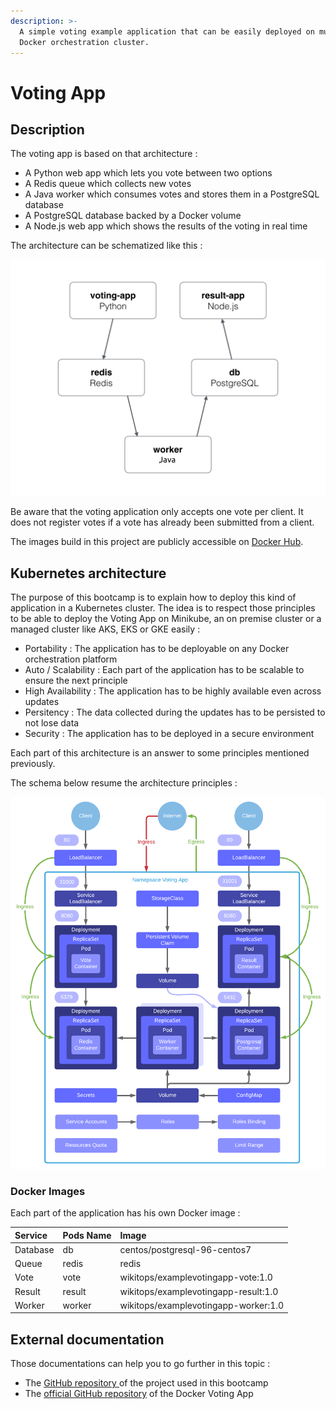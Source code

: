 ```yaml
---
description: >-
  A simple voting example application that can be easily deployed on multiple
  Docker orchestration cluster.
---
```


# Voting App

## Description

The voting app is based on that architecture :

* A Python web app which lets you vote between two options
* A Redis queue which collects new votes
* A Java worker which consumes votes and stores them in a PostgreSQL database
* A PostgreSQL database backed by a Docker volume
* A Node.js web app which shows the results of the voting in real time

The architecture can be schematized like this :

![Voting App architecture](../.gitbook/assets/architecture.png)

Be aware that the voting application only accepts one vote per client. It does not register votes if a vote has already been submitted from a client.

The images build in this project are publicly accessible on [Docker Hub](https://hub.docker.com/u/wikitops/).

## Kubernetes architecture

The purpose of this bootcamp is to explain how to deploy this kind of application in a Kubernetes cluster. The idea is to respect those principles to be able to deploy the Voting App on Minikube, an on premise cluster or a managed cluster like AKS, EKS or GKE easily :

* Portability : The application has to be deployable on any Docker orchestration platform
* Auto / Scalability : Each part of the application has to be scalable to ensure the next principle
* High Availability : The application has to be highly available even across updates
* Persitency : The data collected during the updates has to be persisted to not lose data
* Security : The application has to be deployed in a secure environment

Each part of this architecture is an answer to some principles mentioned previously.

The schema below resume the architecture principles :

![Voting App Architecture](../.gitbook/assets/k8s_votingapp.png)

### Docker Images

Each part of the application has his own Docker image :

| Service | Pods Name | Image |
| :--- | :--- | :--- |
| Database | db | centos/postgresql-96-centos7 |
| Queue | redis | redis |
| Vote | vote | wikitops/examplevotingapp-vote:1.0 |
| Result | result | wikitops/examplevotingapp-result:1.0 |
| Worker | worker | wikitops/examplevotingapp-worker:1.0 |

## External documentation

Those documentations can help you to go further in this topic :

* The [GitHub repository ](https://github.com/wikitops/example-voting-app)of the project used in this bootcamp
* The [official GitHub repository](https://github.com/dockersamples/example-voting-app) of the Docker Voting App

